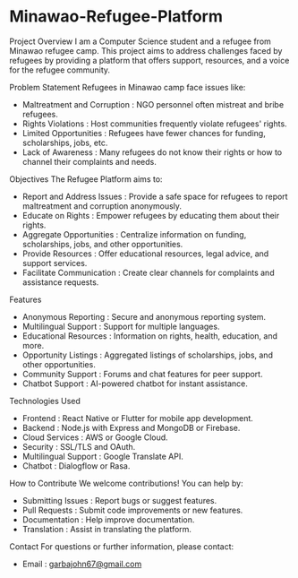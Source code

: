 # Minawao-Refugee-Platform

Project Overview
I am a Computer Science student and a refugee from Minawao refugee camp. This project aims to address challenges faced by refugees by providing a platform that offers support, resources, and a voice for the refugee community.

Problem Statement
Refugees in Minawao camp face issues like:
- Maltreatment and Corruption : NGO personnel often mistreat and bribe refugees.
- Rights Violations : Host communities frequently violate refugees' rights.
- Limited Opportunities : Refugees have fewer chances for funding, scholarships, jobs, etc.
- Lack of Awareness : Many refugees do not know their rights or how to channel their complaints and needs.

Objectives
The Refugee Platform aims to:
- Report and Address Issues : Provide a safe space for refugees to report maltreatment and corruption anonymously.
- Educate on Rights : Empower refugees by educating them about their rights.
- Aggregate Opportunities : Centralize information on funding, scholarships, jobs, and other opportunities.
- Provide Resources : Offer educational resources, legal advice, and support services.
- Facilitate Communication : Create clear channels for complaints and assistance requests.

Features
- Anonymous Reporting : Secure and anonymous reporting system.
- Multilingual Support : Support for multiple languages.
- Educational Resources : Information on rights, health, education, and more.
- Opportunity Listings : Aggregated listings of scholarships, jobs, and other opportunities.
- Community Support : Forums and chat features for peer support.
- Chatbot Support : AI-powered chatbot for instant assistance.

Technologies Used
- Frontend : React Native or Flutter for mobile app development.
- Backend : Node.js with Express and MongoDB or Firebase.
- Cloud Services : AWS or Google Cloud.
- Security : SSL/TLS and OAuth.
- Multilingual Support : Google Translate API.
- Chatbot : Dialogflow or Rasa.

How to Contribute
We welcome contributions! You can help by:
- Submitting Issues : Report bugs or suggest features.
- Pull Requests : Submit code improvements or new features.
- Documentation : Help improve documentation.
- Translation : Assist in translating the platform.

Contact
For questions or further information, please contact:
- Email : garbajohn67@gmail.com
